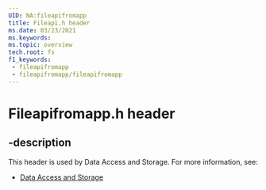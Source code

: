 ```yaml
---
UID: NA:fileapifromapp
title: Fileapi.h header
ms.date: 03/23/2021
ms.keywords: 
ms.topic: overview
tech.root: fs
f1_keywords:
 - fileapifromapp
 - fileapifromapp/fileapifromapp
---
```


# Fileapifromapp.h header


## -description

This header is used by Data Access and Storage. For more information, see:

- [Data Access and Storage](../_fs/index.md)

